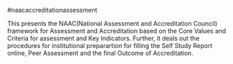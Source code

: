 #naacaccreditationassessment

This presents the NAAC(National Assessment and Accreditation Council) framework for Assessment and Accreditation based on the Core Values and Criteria for assessment and Key Indicators. Further, it deals out the procedures for institutional preparartion for filling the Self Study Report online, Peer Assessment and the final Outcome of Accreditation.
